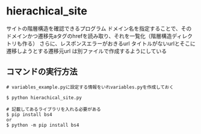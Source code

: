 # hierachical_site

サイトの階層構造を確認できるプログラム
ドメイン名を指定することで、そのドメインかつ遷移先aタグのhrefを読み取り、それを一覧化（階層構造ディレクトリも作る）
さらに、レスポンスエラーがおきるurl
タイトルがないurlとそこに遷移しようとする遷移元url
は別ファイルで作成するようにしている

## コマンドの実行方法
```
# variables_example.pyに設定する情報をいれvariables.pyを作成しておく

$ python hierachical_site.py

# 記載してあるライブラリを入れる必要がある
$ pip install bs4
or
$ python -m pip install bs4
```
